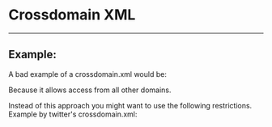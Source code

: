 # Crossdomain XML
-------

## Example:


A bad example of a crossdomain.xml would be:

<?xml version="1.0" ?>
<cross-domain-policy>
  <site-control permitted-cross-domain-policies="master-only"/>
  <allow-access-from domain="*"/>
  <allow-http-request-headers-from domain="*" headers="*"/>
</cross-domain-policy>

Because it allows access from all other domains.

Instead of this approach you might want to use the following restrictions. 
Example by twitter's crossdomain.xml:

<?xml version="1.0" encoding="UTF-8"?>
<cross-domain-policy xmlns:xsi="http://www.w3.org/2001/XMLSchema-instance" 
xsi:noNamespaceSchemaLocation="http://www.adobe.com/xml/schemas/PolicyFile.xsd">
  <allow-access-from domain="twitter.com" />
    <allow-access-from domain="api.twitter.com" />
    <allow-access-from domain="search.twitter.com" />
    <allow-access-from domain="static.twitter.com" />
    <site-control permitted-cross-domain-policies="master-only"/>
  <allow-http-request-headers-from domain="*.twitter.com" headers="*" secure="true"/>
</cross-domain-policy>
